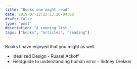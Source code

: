 ```yaml
---
title: "Books one might read"
date: 2019-07-12T23:13:26-04:00
draft: false
type: "post"
description: "A running list."
tags: ["books", "articles", "reading"]
---
```


Books I have enjoyed that you might as well.
* Idealized Design - Russel Ackoff
* Fieldguide to understanding human error - Sidney Drekker